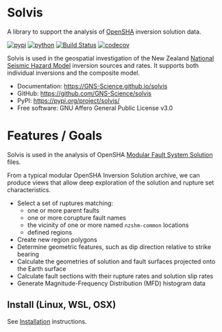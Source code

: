 # Solvis
A library to support the analysis of [OpenSHA](https://opensha.org/) inversion solution data.

[![pypi](https://img.shields.io/pypi/v/solvis.svg)](https://pypi.org/project/solvis/)
[![python](https://img.shields.io/pypi/pyversions/solvis.svg)](https://pypi.org/project/solvis/)
[![Build Status](https://github.com/GNS-Science/solvis/actions/workflows/dev.yml/badge.svg)](https://github.com/GNS-Science/solvis/actions/workflows/dev.yml)
[![codecov](https://codecov.io/gh/GNS-Science/solvis/branch/main/graphs/badge.svg)](https://codecov.io/github/GNS-Science/solvis)

Solvis is used in the geospatial investigation of the New Zealand
[National Seismic Hazard
Model](https://www.gns.cri.nz/research-projects/national-seismic-hazard-model/)
inversion sources and rates. It supports both individual inversions
and the composite model.

* Documentation: <https://GNS-Science.github.io/solvis>
* GitHub: <https://github.com/GNS-Science/solvis>
* PyPI: <https://pypi.org/project/solvis/>
* Free software: GNU Affero General Public License v3.0

# Features / Goals

Solvis is used in the analysis of OpenSHA
[Modular Fault System Solution](https://opensha.org/Modular-Fault-System-Solution) files.

From a typical modular OpenSHA Inversion Solution archive, we can produce views that
allow deep exploration of the solution and rupture set characteristics.

- Select a set of ruptures matching:
    - one or more parent faults
    - one or more corupture fault names
    - the vicinity of one or more named `nzshm-common` locations
    - defined regions
- Create new region polygons
- Determine geometric features, such as dip direction relative to strike bearing
- Calculate the geometries of solution and fault surfaces projected onto the Earth surface
- Calculate fault sections with their rupture rates and solution slip rates
- Generate Magnitude-Frequency Distribution (MFD) histogram data


## Install (Linux, WSL, OSX)

See [Installation](docs/installation.md) instructions.
